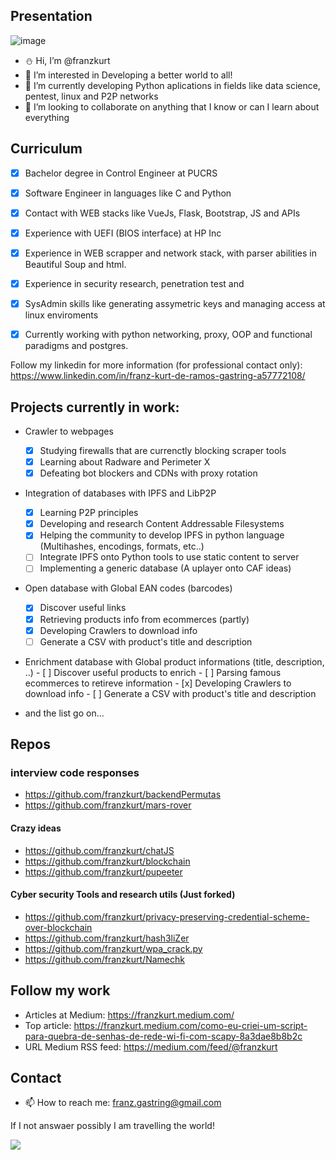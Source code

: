 ## Presentation
![image](https://user-images.githubusercontent.com/18050892/178729036-c6fce6f6-e40b-4a9c-bbf5-72f46d7f0585.png)

- :snowman: Hi, I’m @franzkurt
- 👀 I’m interested in Developing a better world to all!
- 🌱 I’m currently developing Python aplications in fields like data science, pentest, linux and P2P networks
- 💞️ I’m looking to collaborate on anything that I know or can I learn about everything

## Curriculum
- [x] Bachelor degree in Control Engineer at PUCRS
- [x] Software Engineer in languages like C and Python
- [x] Contact with WEB stacks like VueJs, Flask, Bootstrap, JS and APIs

- [x] Experience with UEFI (BIOS interface) at HP Inc
- [x] Experience in WEB scrapper and network stack, with parser abilities in Beautiful Soup and html.
- [x] Experience in security research, penetration test and 
- [x] SysAdmin skills like generating assymetric keys and managing access at linux enviroments
- [x] Currently working with python networking, proxy, OOP and functional paradigms and postgres.

Follow my linkedin for more information (for professional contact only): https://www.linkedin.com/in/franz-kurt-de-ramos-gastring-a57772108/

## Projects currently in work:
  - Crawler to webpages
    - [x] Studying firewalls that are currenctly blocking scraper tools
    - [x] Learning about Radware and Perimeter X
    - [x] Defeating bot blockers and CDNs with proxy rotation
 
  - Integration of databases with IPFS and LibP2P
    - [x] Learning P2P principles 
    - [x] Developing and research Content Addressable Filesystems
    - [x] Helping the community to develop IPFS in python language (Multihashes, encodings, formats, etc..)
    - [ ] Integrate IPFS onto Python tools to use static content to server
    - [ ] Implementing a generic database (A uplayer onto CAF ideas)

  - Open database with Global EAN codes (barcodes) 
    - [x] Discover useful links
    - [x] Retrieving products info from ecommerces (partly)
    - [x] Developing Crawlers to download info
    - [ ] Generate a CSV with product's title and description
  
   - Enrichment database with Global product informations (title, description, ..) 
    - [ ] Discover useful products to enrich
    - [ ] Parsing famous ecommerces to retireve information
    - [x] Developing Crawlers to download info
    - [ ] Generate a CSV with product's title and description
   
  - and the list go on...

## Repos
  ### interview code responses
  - https://github.com/franzkurt/backendPermutas
  - https://github.com/franzkurt/mars-rover
  
  #### Crazy ideas
  - https://github.com/franzkurt/chatJS
  - https://github.com/franzkurt/blockchain
  - https://github.com/franzkurt/pupeeter
  
  #### Cyber security Tools and research utils (Just forked)
  - https://github.com/franzkurt/privacy-preserving-credential-scheme-over-blockchain
  - https://github.com/franzkurt/hash3liZer
  - https://github.com/franzkurt/wpa_crack.py
  - https://github.com/franzkurt/Namechk

## Follow my work 
  - Articles at Medium: https://franzkurt.medium.com/
  - Top article: https://franzkurt.medium.com/como-eu-criei-um-script-para-quebra-de-senhas-de-rede-wi-fi-com-scapy-8a3dae8b8b2c
  - URL Medium RSS feed: https://medium.com/feed/@franzkurt

## Contact

- 📫 How to reach me: franz.gastring@gmail.com

If I not answaer possibly I am travelling the world!

![](https://i.pinimg.com/originals/08/c3/ab/08c3ab0fbe309704d464de613ca024d5.jpg)
